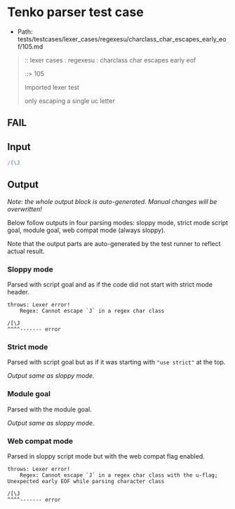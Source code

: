 # Tenko parser test case

- Path: tests/testcases/lexer_cases/regexesu/charclass_char_escapes_early_eof/105.md

> :: lexer cases : regexesu : charclass char escapes early eof
>
> ::> 105
>
> Imported lexer test
>
> only escaping a single uc letter

## FAIL

## Input

`````js
/[\J
`````

## Output

_Note: the whole output block is auto-generated. Manual changes will be overwritten!_

Below follow outputs in four parsing modes: sloppy mode, strict mode script goal, module goal, web compat mode (always sloppy).

Note that the output parts are auto-generated by the test runner to reflect actual result.

### Sloppy mode

Parsed with script goal and as if the code did not start with strict mode header.

`````
throws: Lexer error!
    Regex: Cannot escape `J` in a regex char class

/[\J
^^^^------- error
`````

### Strict mode

Parsed with script goal but as if it was starting with `"use strict"` at the top.

_Output same as sloppy mode._

### Module goal

Parsed with the module goal.

_Output same as sloppy mode._

### Web compat mode

Parsed in sloppy script mode but with the web compat flag enabled.

`````
throws: Lexer error!
    Regex: Cannot escape `J` in a regex char class with the u-flag; Unexpected early EOF while parsing character class

/[\J
^^^^------- error
`````

